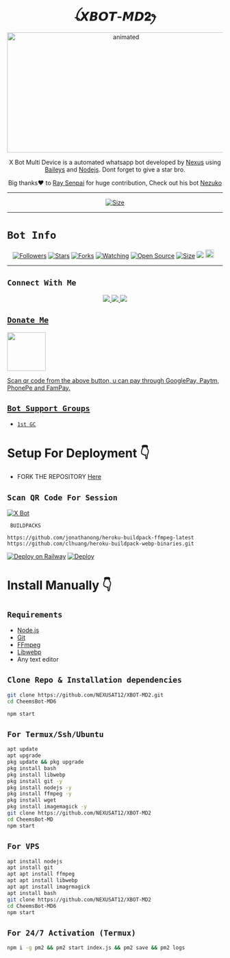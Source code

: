 

<h1 align="center">ꪶ𝙓𝘽𝙊𝙏-𝙈𝘿𝟐ꫂ<br></h1>
<p align="center">
<img src="https://media.tenor.com/dJ0Wknn8mEMAAAAM/nexus.gif" alt="animated" width="540" height="280" />
</p>

<p align="center">
X Bot Multi Device is a automated whatsapp bot developed by <a href="https://github.com/NEXUSAT12" target="_blank">Nexus</a> using <a href="https://github.com/adiwajshing/Baileys" target="_blank">Baileys</a> and <a href="https://github.com/nodejs" target="_blank">Nodejs</a>. Dont forget to give a star bro.
</p>

<p align="center">
Big thanks❤️ to <a href="https://github.com/RaySenpai69" target="_blank">Ray Senpai</a> for huge contribution, Check out his bot <a href="https://github.com/RaySenpai69/Nezuko" target="_blank">Nezuko</a>
</p>

---

<p align="center">
<a href="https://youtube.com/@Nexus_1k"><img title="Size" src="https://img.shields.io/badge/Tutorial-Video-green"></a>
</p>

------

# ```Bot Info```
<p align="center">
<a href="https://github.com/DEVILL-MASCOT/followers"><img title="Followers" src="https://img.shields.io/github/followers/DEVILL-MASCOT?color=red&style=flat-square"></a>
<a href="https://github.com/DEVILL-MASCOT/XBOT-MD2/stargazers/"><img title="Stars" src="https://img.shields.io/github/stars/DEVILL-MASCOT/XBOT-MD2 ?color=blue&style=flat-square"></a>
<a href="https://github.com/DEVILL-MASCOT/XBOT-MD2/network/members"><img title="Forks" src="https://img.shields.io/github/forks/DEVILL-MASCOT/XBOT-MD2 ?color=red&style=flat-square"></a>
<a href="https://github.com/DEVILL-MASCOT/XBOT-MD2/watchers"><img title="Watching" src="https://img.shields.io/github/watchers/DEVILL-MASCOT/XBOT-MD2 ?label=Watchers&color=blue&style=flat-square"></a>
<a href="https://github.com/DEVILL-MASCOT/XBOT-MD2/"><img title="Open Source" src="https://img.shields.io/badge/Author-X%20Bot%20Inc.-red?v=103"></a>
<a href="https://github.com/DEVILL-MASCOT/XBOT-MD2/"><img title="Size" src="https://img.shields.io/github/repo-size/DEVILL-MASCOT/XBOT-MD2 ?style=flat-square&color=green"></a>
<a href="https://hits.seeyoufarm.com"><img src="https://hits.seeyoufarm.com/api/count/incr/badge.svg?url=https%3A%2F%2Fgithub.com%2FDEVILL-MASCOT%2FXBOT-MD2&count_bg=%2379C83D&title_bg=%23555555&icon=probot.svg&icon_color=%2300FF6D&title=hits&edge_flat=false"/></a>
<a href="https://github.com/DEVILL-MASCOT/XBOT-MD2/graphs/commit-activity"><img height="20" src="https://img.shields.io/badge/Maintained%3F-yes-green.svg"></a>&nbsp;&nbsp;
</p>
<p align='center'>
    </p>

-------

## ```Connect With Me```
<p align="center">
<a href="https://wa.me/918130784851"><img src="https://img.shields.io/badge/Contact NEXUS-25D366?style=for-the-badge&logo=whatsapp&logoColor=white" />
<a href="https://chat.whatsapp.com/KdCiUuENgOFEYJMHV3jZNj"><img src="https://img.shields.io/badge/Join Official GC-25D366?style=for-the-badge&logo=whatsapp&logoColor=white" />
<a href="https://youtube.com/channel/UCRD5uB6-PEvolzFUyFGeJpg"><img src="https://img.shields.io/badge/Subscribe NEXUS-ff0000?style=for-the-badge&logo=youtube&logoColor=ff000000&link=https://youtube.com/@Nexus_1k" /><br>
</p>

## ```Donate Me```

<a href="https://i.ibb.co/yFQDqJc/Donate.jpg"><img src="https://play-lh.googleusercontent.com/901aMQFFnVoX2T-YuJmTIwpPve_SUgMv_QSyzMSPtAqt_l0CyXN1DxfD6xXU0r2f9iM=w240-h480-rw" width="90" />

<p align="left">
Scan qr code from the above button, u can pay through GooglePay, Paytm, PhonePe and FamPay.
</p>

## ```Bot Support Groups```

- [`1st GC`](https://chat.whatsapp.com/KdCiUuENgOFEYJMHV3jZNj) 

# Setup For Deployment 👇

- FORK THE REPOSITORY [Here](https://github.com/NEXUSAT12/XBOT-MD2/fork)

## `Scan QR Code For Session`
[![X Bot](https://repl.it/badge/github/quiec/whatsasena)](https://replit.com/@DEVILL-MASCOT/XBOT-QR-GENERATOR?output%20only=1&lite=1#index.js)

 ` BUILDPACKS`

```
https://github.com/jonathanong/heroku-buildpack-ffmpeg-latest
https://github.com/clhuang/heroku-buildpack-webp-binaries.git
```

[![Deploy on Railway](https://railway.app/button.svg)](https://railway.app/new/template/eBl954?referralCode=GdGXwk)
[![Deploy](https://www.herokucdn.com/deploy/button.svg)](https://heroku.com/deploy?template=https://github.com/DEVILL-MASCOT/XBOT-MD2/)

# Install Manually 👇
## `Requirements`
* [Node.js](https://nodejs.org/en/)
* [Git](https://git-scm.com/downloads)
* [FFmpeg](https://github.com/BtbN/FFmpeg-Builds/releases/download/autobuild-2020-12-08-13-03/ffmpeg-n4.3.1-26-gca55240b8c-win64-gpl-4.3.zip)
* [Libwebp](https://developers.google.com/speed/webp/download)
* Any text editor
## `Clone Repo & Installation dependencies`
```bash
git clone https://github.com/NEXUSAT12/XBOT-MD2.git
cd CheemsBot-MD6

npm start
```
## `For Termux/Ssh/Ubuntu`
```bash
apt update
apt upgrade
pkg update && pkg upgrade
pkg install bash
pkg install libwebp
pkg install git -y
pkg install nodejs -y 
pkg install ffmpeg -y 
pkg install wget
pkg install imagemagick -y
git clone https://github.com/NEXUSAT12/XBOT-MD2
cd CheemsBot-MD
npm start
```
## `For VPS`
```bash
apt install nodejs 
apt install git 
apt apt install ffmpeg 
apt apt install libwebp 
apt apt install imagrmagick
apt install bash
git clone https://github.com/NEXUSAT12/XBOT-MD2
cd CheemsBot-MD6
npm start
```
## `For 24/7 Activation (Termux)`
```bash
npm i -g pm2 && pm2 start index.js && pm2 save && pm2 logs
```
